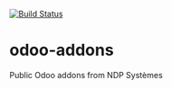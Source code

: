 [![Build Status](http://runbot.ndp-systemes.fr/runbot/badge/flat/2/8.0.svg)](http://runbot.ndp-systemes.fr/runbot/repo/ssh-git-gitlab-ndp-systemes-fr-10022-odoo-addons-common-modules-git-2)

# odoo-addons
Public Odoo addons from NDP Systèmes
